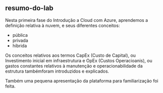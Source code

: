 ## resumo-do-lab

Nesta primeira fase do Introdução a Cloud com Azure, aprendemos a definição relativa à nuvem, e seus diferentes conceitos:
- pública
- privada
- híbrida

Os conceitos relativos aos termos CapEx (Custo de Capital), ou Investimento inicial em infraestrutura e OpEx (Custos Operacioanis), ou gastos constantes relativos à manutenção e operacionabilidade da estrutura tambémforam introduzidos e explicados.

Também uma pequena apresentação da plataforma para familiarização foi feita.
